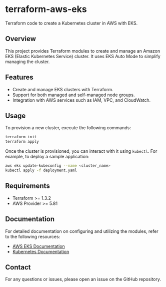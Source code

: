 # terraform-aws-eks

Terraform code to create a Kubernetes cluster in AWS with EKS.

## Overview

This project provides Terraform modules to create and manage an Amazon EKS (Elastic Kubernetes Service) cluster. It uses EKS Auto Mode to simplify managing the cluster.

## Features

- Create and manage EKS clusters with Terraform.
- Support for both managed and self-managed node groups.
- Integration with AWS services such as IAM, VPC, and CloudWatch.

## Usage

To provision a new cluster, execute the following commands:

```bash
terraform init
terraform apply
```

Once the cluster is provisioned, you can interact with it using `kubectl`. For example, to deploy a sample application:

```bash
aws eks update-kubeconfig --name <cluster_name>
kubectl apply -f deployment.yaml
```

## Requirements

- Terraform >= 1.3.2
- AWS Provider >= 5.81

## Documentation

For detailed documentation on configuring and utilizing the modules, refer to the following resources:

- [AWS EKS Documentation](https://docs.aws.amazon.com/eks/latest/userguide/getting-started.html)
- [Kubernetes Documentation](https://kubernetes.io/docs/home/)

## Contact

For any questions or issues, please open an issue on the GitHub repository.

